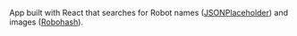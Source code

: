 App built with React that searches for Robot names ([JSONPlaceholder](https://jsonplaceholder.typicode.com/)) and images ([Robohash](https://robohash.org/)).
